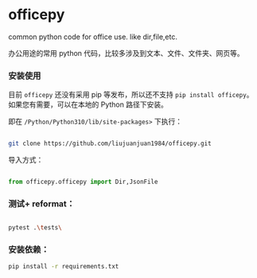 # officepy

common python code for office use. like dir,file,etc.

办公用途的常用 python 代码，比较多涉及到文本、文件、文件夹、网页等。

### 安装使用

目前 `officepy` 还没有采用 pip 等发布，所以还不支持 `pip install officepy`。如果您有需要，可以在本地的 Python 路径下安装。

即在 `/Python/Python310/lib/site-packages>` 下执行：

```sh

git clone https://github.com/liujuanjuan1984/officepy.git

```

导入方式：

```py

from officepy.officepy import Dir,JsonFile

```

### 测试+ reformat：

```sh

pytest .\tests\

```

### 安装依赖：

```sh
pip install -r requirements.txt
```